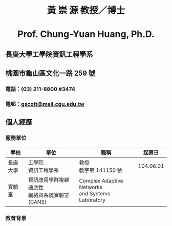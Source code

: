 <h1 align="center">黃 崇 源 教授／博士
<h1 align="center">Prof. Chung-Yuan Huang, Ph.D.

## 長庚大學工學院資訊工程學系
## 桃園市龜山區文化一路 259 號
### 電話：(03) 211-8800 #3474
### 電郵：[gscott@mail.cgu.edu.tw](mailto:gscott@mail.cgu.edu.tw)

## 個人經歷
### 服務單位

|學校|單位|職稱|起算日|
|-|-|-|-|
|長庚大學|工學院<br>資訊工程學系|教授<br>教字第 141150 號|104.08.01|
|實驗室|資訊應用學群複雜適應性<br>網絡與系統實驗室 (CANS)|Complex Adaptive Networks<br>and Systems Laboratory|

### 教育背景
